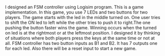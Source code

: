 I  designed an FSM controller using Logisim program. This is a game implementation. In this game, you use 7 LEDs and two buttons for two players.
The game starts with the led in the middle turned on.
One user tries to shift the ON led to left while the other tries to push it to right.The one pushing the button faster wins the game. Winning occurs when the turned on led is at the rightmost or at the leftmost position.
I designed it by thinking of situations where both players press the keys at the same time or not at all. 
FSM controller has two button inputs as B1 and B2. It has 7 outputs one for each led. Also there will be a reset input to start a new game.
